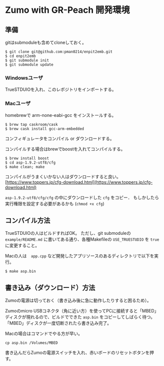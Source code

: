 # Zumo with GR-Peach 開発環境

## 準備

gitはsubmoduleも含めてcloneしておく。

```
$ git clone git@github.com:pman0214/enpit2emb.git
$ cd enpit2emb
$ git submodule init
$ git submodule update
```

### Windowsユーザ

TrueSTDUIOを入れ、このレポジトリをインポートする。

### Macユーザ

homebrewで arm-none-eabi-gcc をインストールする。

```
$ brew tap caskroom/cask
$ brew cask install gcc-arm-embedded
```

コンフィギュレータをコンパイル or ダウンロードする。

コンパイルする場合はbrewでboostを入れてコンパイルする。

```
$ brew install boost
$ cd asp-1.9.2-utf8/cfg
$ make clean; make
```

コンパイルがうまくいかない人はダウンロードすると良い。
[https://www.toppers.jp/cfg-download.html](https://www.toppers.jp/cfg-download.html)

`asp-1.9.2-utf8/cfg/cfg` の中にダウンロードした `cfg` をコピー．
もしかしたら実行権限を設定する必要があるかも (``chmod +x cfg``)

## コンパイル方法

TrueSTDUIOの人はビルドすればOK。
ただし、git submoduleの ``example/README.md`` に書いてある通り、各種Makefileの ``USE_TRUESTUDIO`` を ``true`` に変更すること。

Macの人は　``app.cpp`` など開発したアプリソースのあるディレクトリで以下を実行。

```
$ make asp.bin
```

## 書き込み（ダウンロード）方法

Zumoの電源は切っておく（書き込み後に急に動作したりすると困るため）。

Zumoのmicro USBコネクタ（角に近い方）を使ってPCに接続すると「MBED」ディスクが現れるので、ビルドでできた ``asp.bin`` をコピーしてしばらく待つ。
「MBED」ディスクが一度切断されたら書き込み完了。

Macの場合はコマンドでやる方が早い。

```
cp asp.bin /Volumes/MBED
```

書き込んだらZumoの電源スイッチを入れ、赤いボードのリセットボタンを押す。
